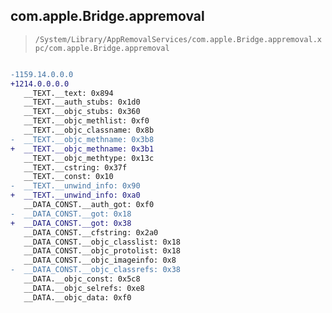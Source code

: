 ## com.apple.Bridge.appremoval

> `/System/Library/AppRemovalServices/com.apple.Bridge.appremoval.xpc/com.apple.Bridge.appremoval`

```diff

-1159.14.0.0.0
+1214.0.0.0.0
   __TEXT.__text: 0x894
   __TEXT.__auth_stubs: 0x1d0
   __TEXT.__objc_stubs: 0x360
   __TEXT.__objc_methlist: 0xf0
   __TEXT.__objc_classname: 0x8b
-  __TEXT.__objc_methname: 0x3b8
+  __TEXT.__objc_methname: 0x3b1
   __TEXT.__objc_methtype: 0x13c
   __TEXT.__cstring: 0x37f
   __TEXT.__const: 0x10
-  __TEXT.__unwind_info: 0x90
+  __TEXT.__unwind_info: 0xa0
   __DATA_CONST.__auth_got: 0xf0
-  __DATA_CONST.__got: 0x18
+  __DATA_CONST.__got: 0x38
   __DATA_CONST.__cfstring: 0x2a0
   __DATA_CONST.__objc_classlist: 0x18
   __DATA_CONST.__objc_protolist: 0x18
   __DATA_CONST.__objc_imageinfo: 0x8
-  __DATA_CONST.__objc_classrefs: 0x38
   __DATA.__objc_const: 0x5c8
   __DATA.__objc_selrefs: 0xe8
   __DATA.__objc_data: 0xf0

```
